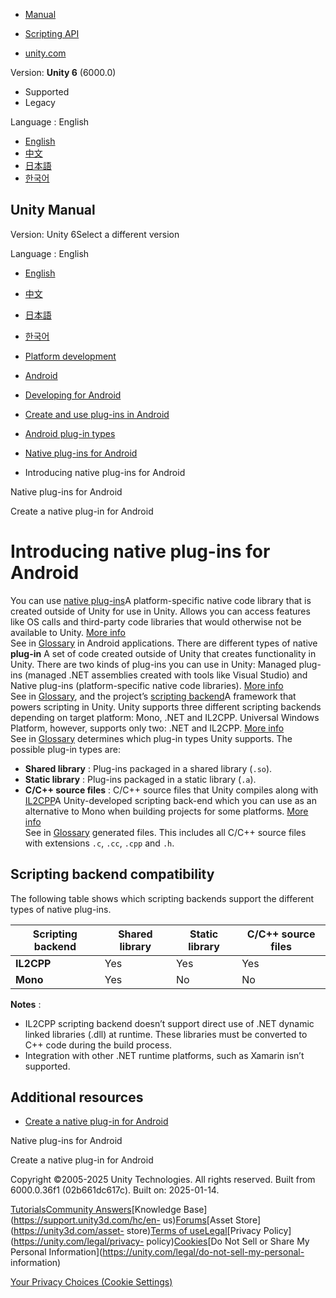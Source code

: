[](https://docs.unity3d.com)

  * [Manual](../Manual/index.html)
  * [Scripting API](../ScriptReference/index.html)

  * [unity.com](https://unity.com/)

Version: **Unity 6** (6000.0)

  * Supported
  * Legacy

Language : English

  * [English](/Manual/android-native-plugins-introducing.html)
  * [中文](/cn/current/Manual/android-native-plugins-introducing.html)
  * [日本語](/ja/current/Manual/android-native-plugins-introducing.html)
  * [한국어](/kr/current/Manual/android-native-plugins-introducing.html)

[](https://docs.unity3d.com)

## Unity Manual

Version: Unity 6Select a different version

Language : English

  * [English](/Manual/android-native-plugins-introducing.html)
  * [中文](/cn/current/Manual/android-native-plugins-introducing.html)
  * [日本語](/ja/current/Manual/android-native-plugins-introducing.html)
  * [한국어](/kr/current/Manual/android-native-plugins-introducing.html)

  * [Platform development ](PlatformSpecific.html)
  * [Android](android.html)
  * [Developing for Android](android-developing.html)
  * [Create and use plug-ins in Android](PluginsForAndroid.html)
  * [Android plug-in types](android-plugin-types.html)
  * [Native plug-ins for Android](AndroidNativePlugins.html)
  * Introducing native plug-ins for Android

[](AndroidNativePlugins.html)

Native plug-ins for Android

[](android-native-plugins-create.html)

Create a native plug-in for Android

# Introducing native plug-ins for Android

You can use [native plug-ins](plug-ins-native.html)A platform-specific native
code library that is created outside of Unity for use in Unity. Allows you can
access features like OS calls and third-party code libraries that would
otherwise not be available to Unity. [More info](./plug-ins.html)  
See in [Glossary](Glossary.html#Nativeplug-in) in Android applications. There
are different types of native **plug-in** A set of code created outside of
Unity that creates functionality in Unity. There are two kinds of plug-ins you
can use in Unity: Managed plug-ins (managed .NET assemblies created with tools
like Visual Studio) and Native plug-ins (platform-specific native code
libraries). [More info](./plug-ins.html)  
See in [Glossary](Glossary.html#Plug-in), and the project’s [scripting
backend](scripting-backends.html)A framework that powers scripting in Unity.
Unity supports three different scripting backends depending on target
platform: Mono, .NET and IL2CPP. Universal Windows Platform, however, supports
only two: .NET and IL2CPP. [More info](scripting-backends.html)  
See in [Glossary](Glossary.html#ScriptingBackend) determines which plug-in
types Unity supports. The possible plug-in types are:

  * **Shared library** : Plug-ins packaged in a shared library (`.so`).
  * **Static library** : Plug-ins packaged in a static library (`.a`).
  * **C/C++ source files** : C/C++ source files that Unity compiles along with [IL2CPP](./scripting-backends-il2cpp.html)A Unity-developed scripting back-end which you can use as an alternative to Mono when building projects for some platforms. [More info](./scripting-backends-il2cpp.html)  
See in [Glossary](Glossary.html#IL2CPP) generated files. This includes all
C/C++ source files with extensions `.c`, `.cc`, `.cpp` and `.h`.

## Scripting backend compatibility

The following table shows which scripting backends support the different types
of native plug-ins.

**Scripting backend** | **Shared library** | **Static library** | **C/C++ source files**  
---|---|---|---  
**IL2CPP** | Yes | Yes | Yes  
**Mono** | Yes | No | No  
  
**Notes** :

  * IL2CPP scripting backend doesn’t support direct use of .NET dynamic linked libraries (.dll) at runtime. These libraries must be converted to C++ code during the build process.
  * Integration with other .NET runtime platforms, such as Xamarin isn’t supported.

## Additional resources

  * [Create a native plug-in for Android](android-native-plugins-create.html)

[](AndroidNativePlugins.html)

Native plug-ins for Android

[](android-native-plugins-create.html)

Create a native plug-in for Android

Copyright ©2005-2025 Unity Technologies. All rights reserved. Built from
6000.0.36f1 (02b661dc617c). Built on: 2025-01-14.

[Tutorials](https://learn.unity.com/)[Community
Answers](https://answers.unity3d.com)[Knowledge
Base](https://support.unity3d.com/hc/en-
us)[Forums](https://forum.unity3d.com)[Asset Store](https://unity3d.com/asset-
store)[Terms of
use](https://docs.unity3d.com/Manual/TermsOfUse.html)[Legal](https://unity.com/legal)[Privacy
Policy](https://unity.com/legal/privacy-
policy)[Cookies](https://unity.com/legal/cookie-policy)[Do Not Sell or Share
My Personal Information](https://unity.com/legal/do-not-sell-my-personal-
information)

[Your Privacy Choices (Cookie Settings)](javascript:void\(0\);)

